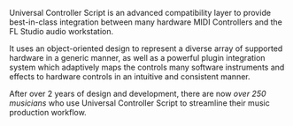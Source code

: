 Universal Controller Script is an advanced compatibility layer to provide
best-in-class integration between many hardware MIDI Controllers and the FL
Studio audio workstation.

It uses an object-oriented design to represent a diverse array of supported
hardware in a generic manner, as well as a powerful plugin integration system
which adaptively maps the controls many software instruments and effects to
hardware controls in an intuitive and consistent manner.

After over 2 years of design and development, there are now
*over 250 musicians* who use Universal Controller Script to streamline their
music production workflow.

